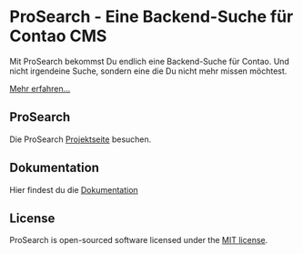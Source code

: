 ProSearch - Eine Backend-Suche für Contao CMS
======================

Mit ProSearch bekommst Du endlich eine Backend-Suche für Contao.
Und nicht irgendeine Suche, sondern eine die Du nicht mehr missen möchtest.

[Mehr erfahren…][1]


ProSearch
-------------------
Die ProSearch [Projektseite][1] besuchen.

Dokumentation
-------------------
Hier findest du die [Dokumentation][2]

License
-------------------
ProSearch is open-sourced software licensed under the [MIT license][3].

[1]: https://alexandernaumov.de
[2]: https://alexandernaumov.de
[3]: https://opensource.org/licenses/MIT
